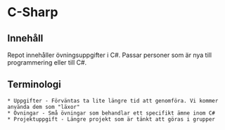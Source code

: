 # C-Sharp

## Innehåll

Repot innehåller övningsuppgifter i C#. Passar personer som är nya till programmering eller till C#.

## Terminologi

    * Uppgifter - Förväntas ta lite längre tid att genomföra. Vi kommer använda dem som "läxor"
    * Övningar - Små övningar som behandlar ett specifikt ämne inom C#
    * Projektuppgift - Längre projekt som är tänkt att göras i grupper
